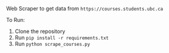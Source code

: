Web Scraper to get data from ``https://courses.students.ubc.ca``

To Run:
1. Clone the repository
2. Run ``pip install -r requirements.txt``
3. Run ``python scrape_courses.py``
